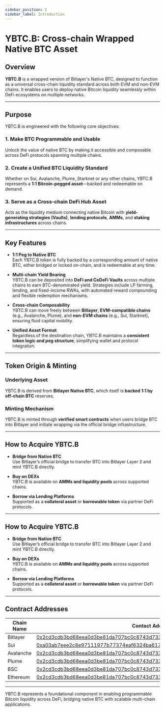 ```yaml
---
sidebar_position: 5
sidebar_label: Introduction
---
```


# YBTC.B: Cross-chain Wrapped Native BTC Asset

## Overview

**YBTC.B** is a wrapped version of Bitlayer's Native BTC, designed to function as a universal cross-chain liquidity standard across both EVM and non-EVM chains. It enables users to deploy native Bitcoin liquidity seamlessly within DeFi ecosystems on multiple networks.

---

## Purpose

YBTC.B is engineered with the following core objectives:

### 1. Make BTC Programmable and Usable  

Unlock the value of native BTC by making it accessible and composable across DeFi protocols spanning multiple chains.

### 2. Create a Unified BTC Liquidity Standard  

Whether on Sui, Avalanche, Plume, Starknet or any other chains, YBTC.B represents a **1:1 Bitcoin-pegged asset**—backed and redeemable on demand.

### 3. Serve as a Cross-chain DeFi Hub Asset  

Acts as the liquidity medium connecting native Bitcoin with **yield-generating strategies (Vaults)**, **lending protocols**, **AMMs**, and **staking infrastructures** across chains.

---

## Key Features

- **1:1 Peg to Native BTC**  
  Each YBTC.B token is fully backed by a corresponding amount of native BTC, either bridged or locked on-chain, and is redeemable at any time.
  
- **Multi-chain Yield Bearing**  
  YBTC.B can be deposited into **DeFi and CeDeFi Vaults** across multiple chains to earn BTC-denominated yield. Strategies include LP farming, lending, and fixed-income RWAs, with automated reward compounding and flexible redemption mechanisms.

- **Cross-chain Composability**  
  YBTC.B can move freely between **Bitlayer**, **EVM-compatible chains** (e.g., Avalanche, Plume), and **non-EVM chains** (e.g., Sui, Starknet), ensuring fluid capital mobility.

- **Unified Asset Format**  
  Regardless of the destination chain, YBTC.B maintains a **consistent token logic and peg structure**, simplifying wallet and protocol integration.

---

## Token Origin & Minting

### Underlying Asset  

YBTC.B is derived from **Bitlayer Native BTC**, which itself is **backed 1:1 by off-chain BTC** reserves.

### Minting Mechanism  

YBTC.B is minted through **verified smart contracts** when users bridge BTC into Bitlayer and initiate wrapping via the official bridge infrastructure.

---

## How to Acquire YBTC.B

- **Bridge from Native BTC**  
  Use Bitlayer’s official bridge to transfer BTC into Bitlayer Layer 2 and mint YBTC.B directly.

- **Buy on DEXs**  
  YBTC.B is available on **AMMs and liquidity pools** across supported chains.

- **Borrow via Lending Platforms**  
  Supported as a **collateral asset** or **borrowable token** via partner DeFi protocols.

---

## How to Acquire YBTC.B

- **Bridge from Native BTC**  
  Use Bitlayer’s official bridge to transfer BTC into Bitlayer Layer 2 and mint YBTC.B directly.

- **Buy on DEXs**  
  YBTC.B is available on **AMMs and liquidity pools** across supported chains.

- **Borrow via Lending Platforms**  
  Supported as a **collateral asset** or **borrowable token** via partner DeFi protocols.

---

## Contract Addresses

| Chain Name  | Contact Address |
| --------------------------- | ------------------ |
| Bitlayer    | [0x2cd3cdb3bd68eea0d3be81da707bc0c8743d7335](https://www.btrscan.com/token/0x2cd3cdb3bd68eea0d3be81da707bc0c8743d7335) |
| Sui         | [0xa03ab7eee2c8e97111977b77374eaf6324ba617e7027382228350db08469189e::ybtc::YBTC](https://suivision.xyz/coin/0xa03ab7eee2c8e97111977b77374eaf6324ba617e7027382228350db08469189e::ybtc::YBTC) |
| Avalanche   | [0x2cd3cdb3bd68eea0d3be81da707bc0c8743d7335](https://snowscan.xyz/token/0x2cd3cdb3bd68eea0d3be81da707bc0c8743d7335)|
| Plume       | [0x2cd3cdb3bd68eea0d3be81da707bc0c8743d7335](https://explorer.plume.org/token/0x2cd3CdB3bd68Eea0d3BE81DA707bC0c8743D7335) |
| BSC         | [0x2cd3cdb3bd68eea0d3be81da707bc0c8743d7335](https://bscscan.com/token/0x2cd3CdB3bd68Eea0d3BE81DA707bC0c8743D7335) |
| Ethereum    | [0x2cd3cdb3bd68eea0d3be81da707bc0c8743d7335](https://etherscan.io/token/0x2cd3CdB3bd68Eea0d3BE81DA707bC0c8743D7335) |

---

YBTC.B represents a foundational component in enabling programmable Bitcoin liquidity across DeFi, bridging native BTC with scalable multi-chain applications.
